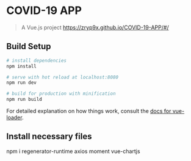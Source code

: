 # COVID-19 APP

> A Vue.js project
https://zryp9x.github.io/COVID-19-APP/#/

## Build Setup

``` bash
# install dependencies
npm install

# serve with hot reload at localhost:8080
npm run dev

# build for production with minification
npm run build
```

For detailed explanation on how things work, consult the [docs for vue-loader](http://vuejs.github.io/vue-loader).

## Install necessary files
npm i regenerator-runtime axios moment vue-chartjs
